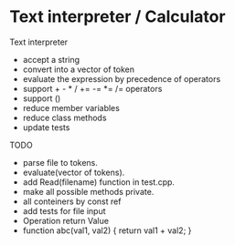 # Text interpreter / Calculator
Text interpreter
- accept a string
- convert into a vector of token
- evaluate the expression by precedence of operators
- support + - * / += -= \*= /= operators
- support ()
- reduce member variables
- reduce class methods
- update tests

TODO
- parse file to tokens.
- evaluate(vector of tokens).
- add Read(filename) function in test.cpp.
- make all possible methods private.
- all conteiners by const ref
- add tests for file input
- Operation return Value
- function abc(val1, val2) {
       return val1 + val2;
   }
   

